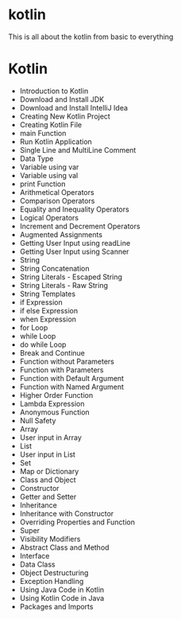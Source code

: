 # kotlin
This is all about the kotlin from basic to everything
# Kotlin

- Introduction to Kotlin
- Download and Install JDK
- Download and Install IntelliJ Idea
- Creating New Kotlin Project
- Creating Kotlin File
- main Function
- Run Kotlin Application
- Single Line and MultiLine Comment
- Data Type
- Variable using var
- Variable using val
- print Function
- Arithmetical Operators
- Comparison Operators
- Equality and Inequality Operators
- Logical Operators
- Increment and Decrement Operators
- Augmented Assignments
- Getting User Input using readLine
- Getting User Input using Scanner
- String
- String Concatenation
- String Literals - Escaped String
- String Literals - Raw String
- String Templates
- if Expression
- if else Expression
- when Expression
- for Loop
- while Loop
- do while Loop
- Break and Continue
- Function without Parameters
- Function with Parameters
- Function with Default Argument
- Function with Named Argument
- Higher Order Function
- Lambda Expression
- Anonymous Function
- Null Safety
- Array
- User input in Array
- List
- User input in List
- Set
- Map or Dictionary
- Class and Object
- Constructor
- Getter and Setter
- Inheritance
- Inheritance with Constructor
- Overriding Properties and Function
- Super
- Visibility Modifiers
- Abstract Class and Method
- Interface
- Data Class
- Object Destructuring
- Exception Handling
- Using Java Code in Kotlin
- Using Kotlin Code in Java
- Packages and Imports
